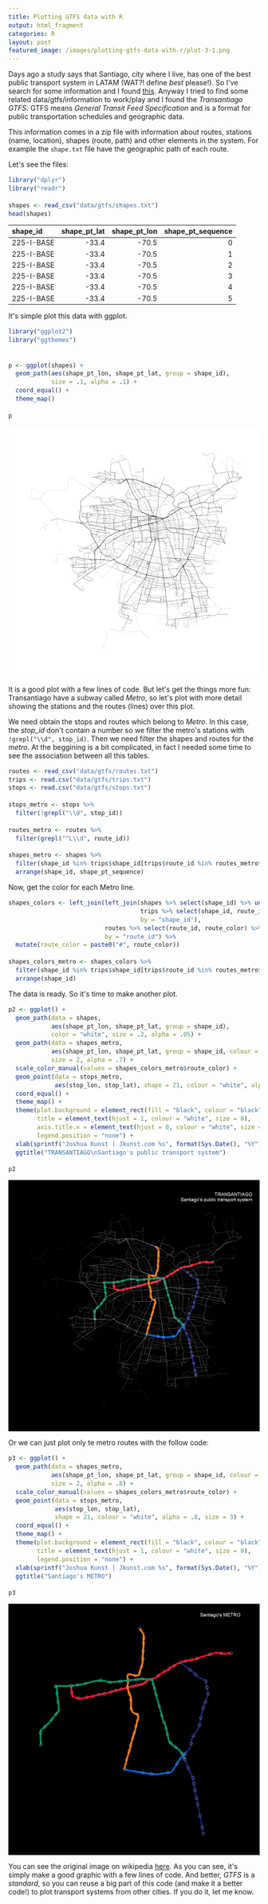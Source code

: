 ```yaml
---
title: Plotting GTFS data with R
output: html_fragment
categories: R
layout: post
featured_image: /images/plotting-gtfs-data-with-r/plot-3-1.png
---
```




Days ago a study says that Santiago, city where I live, has one of the best
public transport system in LATAM (WAT?! define *best* please!). So I've search
for some information and I found
[this](http://www.siemens.com/press/pool/de/feature/2014/infrastructure-cities/2014-06-mobility-opportunity/slide-credo.pdf#page=6).
Anyway I tried to find some related data/gtfs/information to work/play and I found the
*Transantiago GTFS*. GTFS means *General Transit Feed Specification* and is a format for
public transportation schedules and geographic data.

This information comes in a zip file with information about routes, stations
(name, location), shapes (route, path) and other elements in the system. For example
the `shape.txt` file have the geographic path of each route.

Let's see the files:


```r
library("dplyr")
library("readr")

shapes <- read_csv("data/gtfs/shapes.txt")
head(shapes)
```



|shape_id   | shape_pt_lat| shape_pt_lon| shape_pt_sequence|
|:----------|------------:|------------:|-----------------:|
|225-I-BASE |        -33.4|        -70.5|                 0|
|225-I-BASE |        -33.4|        -70.5|                 1|
|225-I-BASE |        -33.4|        -70.5|                 2|
|225-I-BASE |        -33.4|        -70.5|                 3|
|225-I-BASE |        -33.4|        -70.5|                 4|
|225-I-BASE |        -33.4|        -70.5|                 5|

It's simple plot this data with ggplot.


```r
library("ggplot2")
library("ggthemes")


p <- ggplot(shapes) +
  geom_path(aes(shape_pt_lon, shape_pt_lat, group = shape_id),
            size = .1, alpha = .1) +
  coord_equal() +
  theme_map()

p
```

<img src="/images/plotting-gtfs-data-with-r/plot-1-1.png" title="plot of chunk plot-1" alt="plot of chunk plot-1" style="display: block; margin: auto;" />

It is a good plot with a few lines of code. But let's get the things more fun:
Transantiago have a subway called *Metro*, so let's plot with more detail showing the
stations and the routes (lines) over this plot.

We need obtain the stops and routes which belong to *Metro*. In this case, the *stop_id*
don't contain a number so we filter the metro's stations with `!grepl("\\d", stop_id)`.
Then we need filter the shapes and routes for the *metro*. At the beggining is a bit complicated,
in fact I needed some time to see the association between all this tables.


```r
routes <- read_csv("data/gtfs/routes.txt")
trips <- read.csv("data/gtfs/trips.txt")
stops <- read.csv("data/gtfs/stops.txt")

stops_metro <- stops %>%
  filter(!grepl("\\d", stop_id))

routes_metro <- routes %>%
  filter(grepl("^L\\d", route_id))

shapes_metro <- shapes %>%
  filter(shape_id %in% trips$shape_id[trips$route_id %in% routes_metro$route_id]) %>%
  arrange(shape_id, shape_pt_sequence)
```

Now, get the color for each Metro line.


```r
shapes_colors <- left_join(left_join(shapes %>% select(shape_id) %>% unique(),
                                     trips %>% select(shape_id, route_id) %>% unique(),
                                     by = "shape_id"),
                           routes %>% select(route_id, route_color) %>% unique(),
                           by = "route_id") %>%
  mutate(route_color = paste0("#", route_color))

shapes_colors_metro <- shapes_colors %>%
  filter(shape_id %in% trips$shape_id[trips$route_id %in% routes_metro$route_id]) %>% unique() %>%
  arrange(shape_id)
```

The data is ready. So it's time to make another plot.


```r
p2 <- ggplot() +
  geom_path(data = shapes,
            aes(shape_pt_lon, shape_pt_lat, group = shape_id),
            color = "white", size = .2, alpha = .05) +
  geom_path(data = shapes_metro,
            aes(shape_pt_lon, shape_pt_lat, group = shape_id, colour = shape_id),
            size = 2, alpha = .7) +
  scale_color_manual(values = shapes_colors_metro$route_color) +
  geom_point(data = stops_metro,
             aes(stop_lon, stop_lat), shape = 21, colour = "white", alpha = .8) +
  coord_equal() +
  theme_map() +
  theme(plot.background = element_rect(fill = "black", colour = "black"),
        title = element_text(hjust = 1, colour = "white", size = 8),
        axis.title.x = element_text(hjust = 0, colour = "white", size = 7),
        legend.position = "none") +
  xlab(sprintf("Joshua Kunst | Jkunst.com %s", format(Sys.Date(), "%Y"))) +
  ggtitle("TRANSANTIAGO\nSantiago's public transport system")

p2
```

<img src="/images/plotting-gtfs-data-with-r/plot-2-1.png" title="plot of chunk plot-2" alt="plot of chunk plot-2" style="display: block; margin: auto;" />

Or we can just plot only te metro routes with the follow code:


```r
p3 <- ggplot() +
  geom_path(data = shapes_metro,
            aes(shape_pt_lon, shape_pt_lat, group = shape_id, colour = shape_id),
            size = 2, alpha = .8) +
  scale_color_manual(values = shapes_colors_metro$route_color) +
  geom_point(data = stops_metro,
             aes(stop_lon, stop_lat),
             shape = 21, colour = "white", alpha = .8, size = 3) +
  coord_equal() +
  theme_map() +
  theme(plot.background = element_rect(fill = "black", colour = "black"),
        title = element_text(hjust = 1, colour = "white", size = 8),
        legend.position = "none") + 
  xlab(sprintf("Joshua Kunst | Jkunst.com %s", format(Sys.Date(), "%Y"))) +
  ggtitle("Santiago's METRO")

p3
```

<img src="/images/plotting-gtfs-data-with-r/plot-3-1.png" title="plot of chunk plot-3" alt="plot of chunk plot-3" style="display: block; margin: auto;" />

You can see the original image on wikipedia
[here](http://upload.wikimedia.org/wikipedia/commons/archive/4/49/20091229144454%21Metro_de_Santiago.svg).
As you can see, it's simply make a good graphic with a few lines of code. And better,
*GTFS* is a *standard*, so you can reuse a big part of this code (and make it a better code!)
to plot transport systems from other cities. If you do it, let me know.
